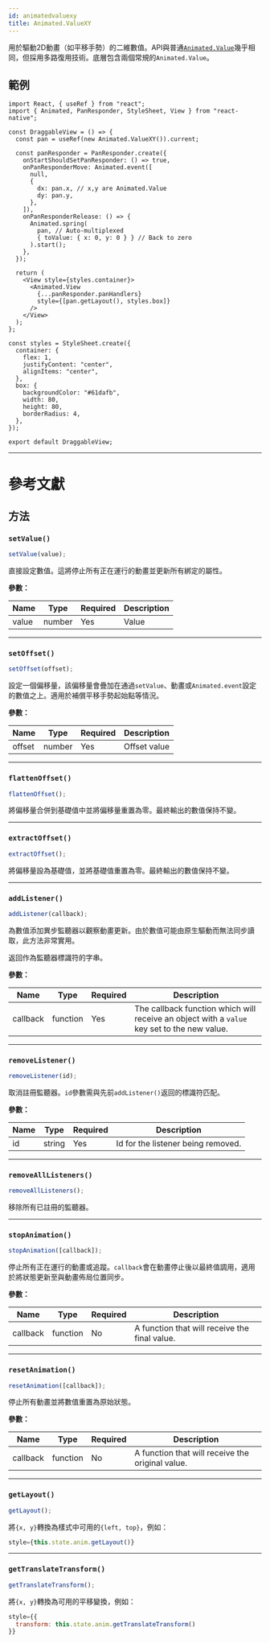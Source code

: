 ```yaml
---
id: animatedvaluexy
title: Animated.ValueXY
---
```


用於驅動2D動畫（如平移手勢）的二維數值。API與普通[`Animated.Value`](animatedvalue)幾乎相同，但採用多路復用技術。底層包含兩個常規的`Animated.Value`。

## 範例

```SnackPlayer name=Animated.ValueXY
import React, { useRef } from "react";
import { Animated, PanResponder, StyleSheet, View } from "react-native";

const DraggableView = () => {
  const pan = useRef(new Animated.ValueXY()).current;

  const panResponder = PanResponder.create({
    onStartShouldSetPanResponder: () => true,
    onPanResponderMove: Animated.event([
      null,
      {
        dx: pan.x, // x,y are Animated.Value
        dy: pan.y,
      },
    ]),
    onPanResponderRelease: () => {
      Animated.spring(
        pan, // Auto-multiplexed
        { toValue: { x: 0, y: 0 } } // Back to zero
      ).start();
    },
  });

  return (
    <View style={styles.container}>
      <Animated.View
        {...panResponder.panHandlers}
        style={[pan.getLayout(), styles.box]}
      />
    </View>
  );
};

const styles = StyleSheet.create({
  container: {
    flex: 1,
    justifyContent: "center",
    alignItems: "center",
  },
  box: {
    backgroundColor: "#61dafb",
    width: 80,
    height: 80,
    borderRadius: 4,
  },
});

export default DraggableView;
```

---

# 參考文獻

## 方法

### `setValue()`

```jsx
setValue(value);
```

直接設定數值。這將停止所有正在運行的動畫並更新所有綁定的屬性。

**參數：**

| Name  | Type   | Required | Description |
| ----- | ------ | -------- | ----------- |
| value | number | Yes      | Value       |

---

### `setOffset()`

```jsx
setOffset(offset);
```

設定一個偏移量，該偏移量會疊加在通過`setValue`、動畫或`Animated.event`設定的數值之上。適用於補償平移手勢起始點等情況。

**參數：**

| Name   | Type   | Required | Description  |
| ------ | ------ | -------- | ------------ |
| offset | number | Yes      | Offset value |

---

### `flattenOffset()`

```jsx
flattenOffset();
```

將偏移量合併到基礎值中並將偏移量重置為零。最終輸出的數值保持不變。

---

### `extractOffset()`

```jsx
extractOffset();
```

將偏移量設為基礎值，並將基礎值重置為零。最終輸出的數值保持不變。

---

### `addListener()`

```jsx
addListener(callback);
```

為數值添加異步監聽器以觀察動畫更新。由於數值可能由原生驅動而無法同步讀取，此方法非常實用。

返回作為監聽器標識符的字串。

**參數：**

| Name     | Type     | Required | Description                                                                                 |
| -------- | -------- | -------- | ------------------------------------------------------------------------------------------- |
| callback | function | Yes      | The callback function which will receive an object with a `value` key set to the new value. |

---

### `removeListener()`

```jsx
removeListener(id);
```

取消註冊監聽器。`id`參數需與先前`addListener()`返回的標識符匹配。

**參數：**

| Name | Type   | Required | Description                        |
| ---- | ------ | -------- | ---------------------------------- |
| id   | string | Yes      | Id for the listener being removed. |

---

### `removeAllListeners()`

```jsx
removeAllListeners();
```

移除所有已註冊的監聽器。

---

### `stopAnimation()`

```jsx
stopAnimation([callback]);
```

停止所有正在運行的動畫或追蹤。`callback`會在動畫停止後以最終值調用，適用於將狀態更新至與動畫佈局位置同步。

**參數：**

| Name     | Type     | Required | Description                                   |
| -------- | -------- | -------- | --------------------------------------------- |
| callback | function | No       | A function that will receive the final value. |

---

### `resetAnimation()`

```jsx
resetAnimation([callback]);
```

停止所有動畫並將數值重置為原始狀態。

**參數：**

| Name     | Type     | Required | Description                                      |
| -------- | -------- | -------- | ------------------------------------------------ |
| callback | function | No       | A function that will receive the original value. |

---

### `getLayout()`

```jsx
getLayout();
```

將`{x, y}`轉換為樣式中可用的`{left, top}`，例如：

```jsx
style={this.state.anim.getLayout()}
```

---

### `getTranslateTransform()`

```jsx
getTranslateTransform();
```

將`{x, y}`轉換為可用的平移變換，例如：

```jsx
style={{
  transform: this.state.anim.getTranslateTransform()
}}
```